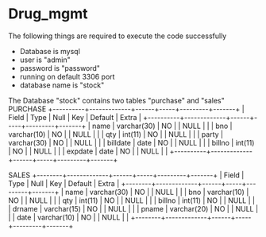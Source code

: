 # Drug_mgmt

The following things are required to execute the code successfully
  * Database is mysql
  * user is "admin"
  * password is "password"
  * running on default 3306 port
  * database name is "stock"

The Database "stock" contains two tables "purchase" and "sales" 
PURCHASE
+----------+-------------+------+-----+---------+-------+
| Field    | Type        | Null | Key | Default | Extra |
+----------+-------------+------+-----+---------+-------+
| name     | varchar(30) | NO   |     | NULL    |       |
| bno      | varchar(10) | NO   |     | NULL    |       |
| qty      | int(11)     | NO   |     | NULL    |       |
| party    | varchar(30) | NO   |     | NULL    |       |
| billdate | date        | NO   |     | NULL    |       |
| billno   | int(11)     | NO   |     | NULL    |       |
| expdate  | date        | NO   |     | NULL    |       |
+----------+-------------+------+-----+---------+-------+

SALES
+--------+-------------+------+-----+---------+-------+
| Field  | Type        | Null | Key | Default | Extra |
+--------+-------------+------+-----+---------+-------+
| name   | varchar(30) | NO   |     | NULL    |       |
| bno    | varchar(10) | NO   |     | NULL    |       |
| qty    | int(11)     | NO   |     | NULL    |       |
| billno | int(11)     | NO   |     | NULL    |       |
| drname | varchar(15) | NO   |     | NULL    |       |
| pname  | varchar(20) | NO   |     | NULL    |       |
| date   | varchar(10) | NO   |     | NULL    |       |
+--------+-------------+------+-----+---------+-------+
